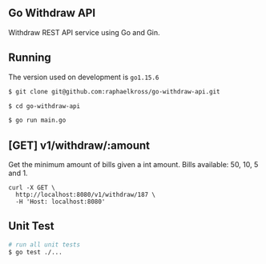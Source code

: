 ## Go Withdraw API

Withdraw REST API service using Go and Gin.

## Running

The version used on development is `go1.15.6`

```bash
$ git clone git@github.com:raphaelkross/go-withdraw-api.git

$ cd go-withdraw-api

$ go run main.go
```

## [GET] v1/withdraw/:amount

Get the minimum amount of bills given a int amount. Bills available: 50, 10, 5 and 1.

```
curl -X GET \
  http://localhost:8080/v1/withdraw/187 \
  -H 'Host: localhost:8080'
```

## Unit Test

```bash
# run all unit tests
$ go test ./...
```
